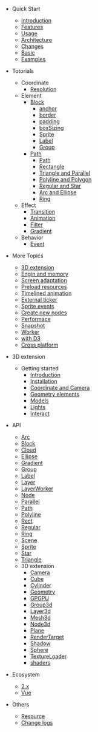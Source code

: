 * Quick Start
  * [Introduction](/en/index#Introduction)
  * [Features](/en/index#Features)
  * [Usage](/en/index#Usage)
  * [Architecture](/en/index#Architecture)
  * [Changes](/en/index#major-differences-between-2x-and-3x)
  * [Basic](/en/index#Basic)
  * [Examples](/en/examples)

* Totorials
  * Coordinate
    * [Resolution](/en/resolution#Resolution)
  * Element
    * [Block](/en/block)
      * [anchor](/en/block#anchor)
      * [border](/en/block#border)
      * [padding](/en/block#padding)
      * [boxSizing](/en/block#boxSizing)
      * [Sprite](/en/block#Sprite)
      * [Label](/en/block#Label)
      * [Group](/en/block#Group)
    * [Path](/en/path)
      * [Path](/en/path#Path)
      * [Rectangle](/en/path#Rectangle)
      * [Triangle and Parallel](/en/path#Triangle-and-Parallel)
      * [Polyline and Polygon](/en/path#Polyline-and-Polygon)
      * [Regular and Star](/en/path#Regular-and-Star)
      * [Arc and Ellipse](/en/path#Arc-and-Ellipse)
      * [Ring](/en/path#Ring)
  * Effect
    * [Transition](/en/effect#Transition)
    * [Animation](/en/effect#Animation)
    * [Filter](/en/effect#Filter)
    * [Gradient](/en/effect#Gradient)
  * Behavior
    * [Event](/en/event#Event)

* More Topics
  * [3D extension](/en/guide/3d)
  * [Engin and memory](/en/guide/engine_memory)
  * [Screen adaptation](/en/guide/resolution)
  * [Preload resources](/en/guide/resource)
  * [Timelined animation](/en/guide/animations)
  * [External ticker](/en/guide/ticker)
  * [Sprite events](/en/guide/events)
  * [Create new nodes](/en/guide/nodes)
  * [Performace](/en/guide/performance)
  * [Snapshot](/en/guide/snapshot)
  * [Worker](/en/guide/worker)
  * [with D3](/en/guide/d3)
  * [Cross platform](/en/guide/platforms)

* 3D extension
  * Getting started
    * [Introduction](/en/ext3d/index)
    * [Installation](/en/ext3d/index#installation)
    * [Coordinate and Camera](/en/ext3d/index#coordinate-and-camera)
    * [Geometry elements](/en/ext3d/index#geometry-elements)
    * [Models](/en/ext3d/index#models)
    * [Lights](/en/ext3d/index#lights)
    * [Interact](/en/ext3d/index#interact)

  <!--
  * Advanced
    * [着色器](/en/ext3d/shader)
    * [渲染模式](/en/ext3d/mode)
    * [模型](/en/ext3d/model)
    * [文字](/en/ext3d/text)
    * [分组](/en/ext3d/group)
    * [摄像机](/en/ext3d/camera)
    * [阴影](/en/ext3d/shadow)
    * [渲染对象](/en/ext3d/render-target)
    * [后期处理通道](/en/ext3d/post)
    * [通用GPU](/en/ext3d/gpgpu)
  -->

* API
  * [Arc](/en/api/arc)
  * [Block](/en/api/block)
  * [Cloud](/en/api/cloud)
  * [Ellipse](/en/api/ellipse)
  * [Gradient](/en/api/gradient)
  * [Group](/en/api/group)
  * [Label](/en/api/label)
  * [Layer](/en/api/layer)
  * [LayerWorker](/en/api/layer-worker)
  * [Node](/en/api/node)
  * [Parallel](/en/api/parallel)
  * [Path](/en/api/path)
  * [Polyline](/en/api/polyline)
  * [Rect](/en/api/rect)
  * [Regular](/en/api/regular)
  * [Ring](/en/api/ring)
  * [Scene](/en/api/scene)
  * [Sprite](/en/api/sprite)
  * [Star](/en/api/star)
  * [Triangle](/en/api/triangle)
  * 3D extension
    * [Camera](/en/api/ext3d/camera)
    * [Cube](/en/api/ext3d/cube)
    * [Cylinder](/en/api/ext3d/cylinder)
    * [Geometry](/en/api/ext3d/geometry)
    * [GPGPU](/en/api/ext3d/gpgpu)
    * [Group3d](/en/api/ext3d/group3d)
    * [Layer3d](/en/api/ext3d/layer3d)
    * [Mesh3d](/en/api/ext3d/mesh3d)
    * [Node3d](/en/api/ext3d/node3d)
    * [Plane](/en/api/ext3d/plane)
    * [RenderTarget](/en/api/ext3d/render-target)
    * [Shadow](/en/api/ext3d/shadow)
    * [Sphere](/en/api/ext3d/sphere)
    * [TextureLoader](/en/api/ext3d/texture-loader)
    * [shaders](/en/api/ext3d/shaders)

* Ecosystem
  * [2.x](http://v2.spritejs.org)
  * [Vue](http://vue.spritejs.org)

* Others
  * [Resource](/en/resource)
  * [Change logs](/en/changelog)
